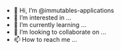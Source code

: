 - 👋 Hi, I’m @immutables-applications
- 👀 I’m interested in ...
- 🌱 I’m currently learning ...
- 💞️ I’m looking to collaborate on ...
- 📫 How to reach me ...

<!---
immutables-applications/immutables-applications is a ✨ special ✨ repository because its `README.md` (this file) appears on your GitHub profile.
You can click the Preview link to take a look at your changes.
--->
